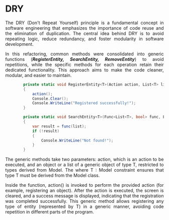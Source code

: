 # DRY 
<p align="justify">
The DRY (Don't Repeat Yourself) principle is a fundamental concept in software engineering that emphasizes the importance of code reuse and the elimination of duplication. The central idea behind DRY is to avoid repeating logic, reduce redundancy, and foster modularity in software development.</p>

<p align="justify">
In this refactoring, common methods were consolidated into generic functions (<strong><i>RegisterEntity, SearchEntity, RemoveEntity</i></strong>) to avoid repetitions, while the specific methods for each operation retain their dedicated functionality. This approach aims to make the code cleaner, modular, and easier to maintain.</p>

```c#
        private static void RegisterEntity<T>(Action action, List<T> list) where T : Model
        {
            action();
            Console.Clear();
            Console.WriteLine("Registered successfully!");
        }

        private static void SearchEntity<T>(Func<List<T>, bool> func, List<T> list) where T : Model
        {
            var result = func(list);
            if (!result)
            {
                Console.WriteLine("Not found!");
            }
        }
```

<p align="justify">
The generic methods take two parameters: action, which is an action to be executed, and an object or a list of a generic object of type T, restricted to types derived from Model. The where T : Model constraint ensures that type T must be derived from the Model class.</p>

<p align="justify">
Inside the function, action() is invoked to perform the provided action (for example, registering an object). After the action is executed, the screen is cleared, and a success message is displayed, indicating that the registration was completed successfully. This generic method allows registering any type of entity (represented by T) in a generic manner, avoiding code repetition in different parts of the program.</p>
